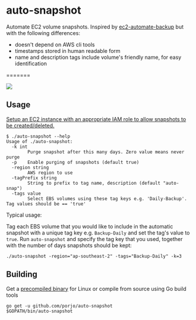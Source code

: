 # auto-snapshot

Automate EC2 volume snapshots. Inspired by [ec2-automate-backup](https://github.com/colinbjohnson/aws-missing-tools/tree/master/ec2-automate-backup) but with the following differences:

- doesn't depend on AWS cli tools
- timestamps stored in human readable form
- name and description tags include volume's friendly name, for easy identification

=======

<img src="http://porjo.github.io/auto-snapshot/snapshots.png"></img>

## Usage

[Setup an EC2 instance with an appropriate IAM role to allow snapshots to be created/deleted.](http://docs.aws.amazon.com/AWSEC2/latest/UserGuide/iam-roles-for-amazon-ec2.html)

```
$ ./auto-snapshot --help
Usage of ./auto-snapshot:
  -k int
    	Purge snapshot after this many days. Zero value means never purge
  -p	Enable purging of snapshots (default true)
  -region string
    	AWS region to use
  -tagPrefix string
    	String to prefix to tag name, description (default "auto-snap")
  -tags value
    	Select EBS volumes using these tag keys e.g. 'Daily-Backup'. Tag values should be == 'true'
```

Typical usage:

Tag each EBS volume that you would like to include in the automatic snapshot with a unique tag key e.g. `Backup-Daily` and set the tag's value to `true`. Run `auto-snapshot` and specify the tag key that you used, together with the number of days snapshots should be kept:

```
./auto-snapshot -region="ap-southeast-2" -tags="Backup-Daily" -k=3
```

## Building

Get a [precompiled binary](https://github.com/porjo/auto-snapshot/releases) for Linux or compile from source using Go build tools

```
go get -u github.com/porjo/auto-snapshot
$GOPATH/bin/auto-snapshot
```
